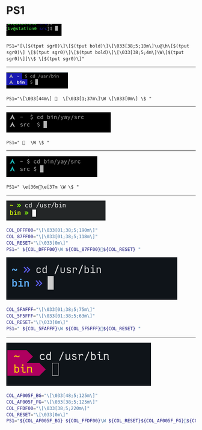 # PS1

![PS1](1.png)

`PS1="[\[$(tput sgr0)\]\[$(tput bold)\]\[\033[38;5;10m\]\u@\h\[$(tput sgr0)\] \[$(tput sgr0)\]\[$(tput bold)\]\[\033[38;5;4m\]\W\[$(tput sgr0)\]]\\$ \[$(tput sgr0)\]"`

---

![PS1](2.png)

`PS1="\[\033[44m\]   \[\033[1;37m\]\W \[\033[0m\] \$ "`

---

![PS1](3.png)

`PS1="   \W \$ "`

---

![PS1](4.png)

`PS1=" \e[36m\e[37m \W \$ "`

---

![PS1](5.png)

```bash
COL_DFFF00="\[\033[01;38;5;190m\]"
COL_87FF00="\[\033[01;38;5;118m\]"
COL_RESET="\[\033[0m\]"
PS1=" ${COL_DFFF00}\W ${COL_87FF00}${COL_RESET} "
```
![PS1](6.png)

```bash
COL_5FAFFF="\[\033[01;38;5;75m\]"
COL_5F5FFF="\[\033[01;38;5;63m\]"
COL_RESET="\[\033[0m\]"
PS1=" ${COL_5FAFFF}\W ${COL_5F5FFF}${COL_RESET} "
```
---

![PS1](7.png)


```bash
COL_AF005F_BG="\[\033[48;5;125m\]"
COL_AF005F_FG="\[\033[38;5;125m\]"
COL_FFDF00="\[\033[38;5;220m\]"
COL_RESET="\[\033[0m\]"
PS1="${COL_AF005F_BG} ${COL_FFDF00}\W ${COL_RESET}${COL_AF005F_FG}${COL_RESET} "
```
